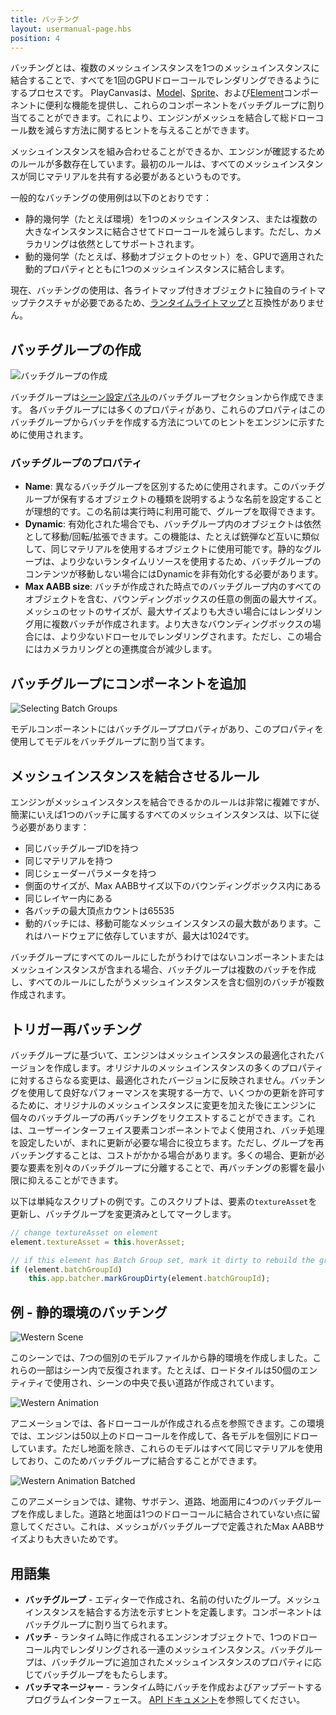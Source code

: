 ```yaml
---
title: バッチング
layout: usermanual-page.hbs
position: 4
---
```


バッチングとは、複数のメッシュインスタンスを1つのメッシュインスタンスに結合することで、すべてを1回のGPUドローコールでレンダリングできるようにするプロセスです。 PlayCanvasは、[Model][7]、[Sprite][9]、および[Element][10]コンポーネントに便利な機能を提供し、これらのコンポーネントをバッチグループに割り当てることができます。これにより、エンジンがメッシュを結合して総ドローコール数を減らす方法に関するヒントを与えることができます。

メッシュインスタンスを組み合わせることができるか、エンジンが確認するためのルールが多数存在しています。最初のルールは、すべてのメッシュインスタンスが同じマテリアルを共有する必要があるというものです。

一般的なバッチングの使用例は以下のとおりです：

* 静的幾何学（たとえば環境）を1つのメッシュインスタンス、または複数の大きなインスタンスに結合させてドローコールを減らします。ただし、カメラカリングは依然としてサポートされます。
* 動的幾何学（たとえば、移動オブジェクトのセット）を、GPUで適用された動的プロパティとともに1つのメッシュインスタンスに結合します。

<div class="alert-info">
    現在、バッチングの使用は、各ライトマップ付きオブジェクトに独自のライトマップテクスチャが必要であるため、<a href="/user-manual/graphics/lighting/runtime-lightmaps/">ランタイムライトマップ</a>と互換性がありません。
</div>

## バッチグループの作成

![バッチグループの作成][1]

バッチグループは[シーン設定パネル][6]のバッチグループセクションから作成できます。
各バッチグループには多くのプロパティがあり、これらのプロパティはこのバッチグループからバッチを作成する方法についてのヒントをエンジンに示すために使用されます。

### バッチグループのプロパティ

* **Name**: 異なるバッチグループを区別するために使用されます。このバッチグループが保有するオブジェクトの種類を説明するような名前を設定することが理想的です。この名前は実行時に利用可能で、グループを取得できます。
* **Dynamic**: 有効化された場合でも、バッチグループ内のオブジェクトは依然として移動/回転/拡張できます。この機能は、たとえば銃弾など互いに類似して、同じマテリアルを使用するオブジェクトに使用可能です。静的なグループは、より少ないランタイムリソースを使用するため、バッチグループのコンテンツが移動しない場合にはDynamicを非有効化する必要があります。
* **Max AABB size**: バッチが作成された時点でのバッチグループ内のすべてのオブジェクトを含む、バウンディングボックスの任意の側面の最大サイズ。メッシュのセットのサイズが、最大サイズよりも大きい場合にはレンダリング用に複数バッチが作成されます。より大きなバウンディングボックスの場合には、より少ないドローセルでレンダリングされます。ただし、この場合にはカメラカリングとの連携度合が減少します。

## バッチグループにコンポーネントを追加

![Selecting Batch Groups][2]

モデルコンポーネントにはバッチグループプロパティがあり、このプロパティを使用してモデルをバッチグループに割り当てます。

## メッシュインスタンスを結合させるルール

エンジンがメッシュインスタンスを結合できるかのルールは非常に複雑ですが、簡潔にいえば1つのバッチに属するすべてのメッシュインスタンスは、以下に従う必要があります：

* 同じバッチグループIDを持つ
* 同じマテリアルを持つ
* 同じシェーダーパラメータを持つ
* 側面のサイズが、Max AABBサイズ以下のバウンディングボックス内にある
* 同じレイヤー内にある
* 各バッチの最大頂点カウントは65535
* 動的バッチには、移動可能なメッシュインスタンスの最大数があります。これはハードウェアに依存していますが、最大は1024です。

バッチグループにすべてのルールにしたがうわけではないコンポーネントまたはメッシュインスタンスが含まれる場合、バッチグループは複数のバッチを作成し、すべてのルールにしたがうメッシュインスタンスを含む個別のバッチが複数作成されます。

## トリガー再バッチング

バッチグループに基づいて、エンジンはメッシュインスタンスの最適化されたバージョンを作成します。オリジナルのメッシュインスタンスの多くのプロパティに対するさらなる変更は、最適化されたバージョンに反映されません。バッチングを使用して良好なパフォーマンスを実現する一方で、いくつかの更新を許可するために、オリジナルのメッシュインスタンスに変更を加えた後にエンジンに個々のバッチグループの再バッチングをリクエストすることができます。これは、ユーザーインターフェイス要素コンポーネントでよく使用され、バッチ処理を設定したいが、まれに更新が必要な場合に役立ちます。ただし、グループを再バッチングすることは、コストがかかる場合があります。多くの場合、更新が必要な要素を別々のバッチグループに分離することで、再バッチングの影響を最小限に抑えることができます。

以下は単純なスクリプトの例です。このスクリプトは、要素の`textureAsset`を更新し、バッチグループを変更済みとしてマークします。

```javascript
// change textureAsset on element
element.textureAsset = this.hoverAsset;

// if this element has Batch Group set, mark it dirty to rebuild the group in the next frame
if (element.batchGroupId)
    this.app.batcher.markGroupDirty(element.batchGroupId);
```

## 例 - 静的環境のバッチング

![Western Scene][3]

このシーンでは、7つの個別のモデルファイルから静的環境を作成しました。これらの一部はシーン内で反復されます。たとえば、ロードタイルは50個のエンティティで使用され、シーンの中央で長い道路が作成されています。

![Western Animation][4]

アニメーションでは、各ドローコールが作成される点を参照できます。この環境では、エンジンは50以上のドローコールを作成して、各モデルを個別にドローしています。ただし地面を除き、これらのモデルはすべて同じマテリアルを使用しており、このためバッチグループに結合することができます。

![Western Animation Batched][5]

このアニメーションでは、建物、サボテン、道路、地面用に4つのバッチグループを作成しました。道路と地面は1つのドローコールに結合されていない点に留意してください。これは、メッシュがバッチグループで定義されたMax AABBサイズよりも大きいためです。

## 用語集

* **バッチグループ** - エディターで作成され、名前の付いたグループ。メッシュインスタンスを結合する方法を示すヒントを定義します。コンポーネントはバッチグループに割り当てられます。
* **バッチ** - ランタイム時に作成されるエンジンオブジェクトで、1つのドローコール内でレンダリングされる一連のメッシュインスタンス。バッチグループは、バッチグループに追加されたメッシュインスタンスのプロパティに応じてバッチグループをもたらします。
* **バッチマネージャー** - ランタイム時にバッチを作成およびアップデートするプログラムインターフェース。 [API ドキュメント][8]を参照してください。


[1]: /images/user-manual/optimization/batching/batch-groups.jpg
[2]: /images/user-manual/optimization/batching/model-component.jpg
[3]: /images/user-manual/optimization/batching/western-scene.jpg
[4]: /images/user-manual/optimization/batching/western-animation-all.gif
[5]: /images/user-manual/optimization/batching/western-animation.gif
[6]: /user-manual/designer/settings/#batch-groups
[7]: /user-manual/packs/components/model
[8]: /api/pc.BatchManager.html
[9]: /user-manual/packs/components/sprite
[10]: /user-manual/packs/components/element
